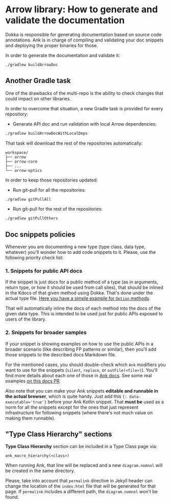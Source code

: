 # Arrow library: How to generate and validate the documentation

Dokka is responsible for generating documentation based on source code annotations. Ank is in charge of compiling and validating your doc snippets and deploying the proper binaries for those.

In order to generate the documentation and validate it:

```bash
./gradlew buildArrowDoc
```

## Another Gradle task

One of the drawbacks of the multi-repo is the ability to check changes that could impact on other libraries.

In order to overcome that situation, a new Gradle task is provided for every repository:

* Generate API doc and run validation with local Arrow dependencies:
```bash
./gradlew buildArrowDocWithLocalDeps
```

That task will download the rest of the repositories automatically:

```
workspace/
├── arrow
├── arrow-core
├── ...
└── arrow-optics
```

In order to keep those repositories updated:

* Run git-pull for all the repositories:
```bash
./gradlew gitPullAll
```
* Run git-pull for the rest of the repositories:
```bash
./gradlew gitPullOthers
```

## Doc snippets policies

Whenever you are documenting a new type (type class, data type, whatever) you'll wonder how to add code snippets to it. Please,
use the following priority check list:

### 1. Snippets for public API docs

If the snippet is just docs for a public method of a type (as in arguments, return type, or how it should be used from call sites), that should be inlined in the Kdocs of that given method using Dokka. That's done under the actual type file. [Here you have a simple example for `Option` methods](https://github.com/arrow-kt/arrow/blob/11a65faa9eed23182994778fa0ce218b69bfc4ba/modules/core/arrow-core/src/main/kotlin/arrow/core/Option.kt#L14).

That will automatically inline the docs of each method into the docs of the given data type. This is intended to be used just for public APIs exposed to users of the library.

### 2. Snippets for broader samples

If your snippet is showing examples on how to use the public APIs in a broader scenario (like describing FP patterns or similar), then you'll add those snippets to the described docs Markdown file.

For the mentioned cases, you should double-check which `Ank` modifiers you want to use for the snippets (`silent`, `replace`, or `outFile(<file>)`). You'll find more details about each one of those in [Ank docs](https://github.com/arrow-kt/arrow-ank). See some real examples [on this docs PR](https://github.com/arrow-kt/arrow/pull/1134/files).

Also note that you can make your Ank snippets **editable and runnable in the actual browser**, which is quite handy. Just add this `{: data-executable='true'}` before your Ank Kotlin snippet. That **must be** used as a norm for all the snippets except for the ones that just represent infrastructure for following snippets (where there's not much value on making them runnable).

## "Type Class Hierarchy" sections

**Type Class Hierarchy** section can be included in a Type Class page via:

```
ank_macro_hierarchy(<class>)
```

When running Ank, that line will be replaced and a new `diagram.nomnol` will be created in the same directory.

Please, take into account that `permalink` directive in Jekyll header can change the location of the `index.html` file that will be generated for that page. If `permalink` includes a different path, the `diagram.nomnol` won't be found.
